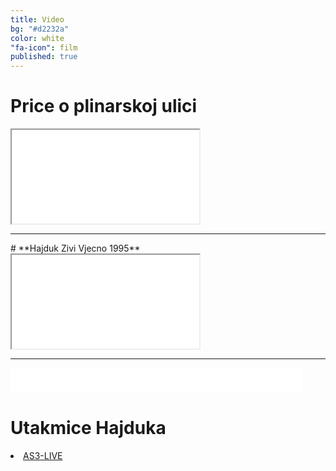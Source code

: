 ```yaml
---
title: Video
bg: "#d2232a"
color: white
"fa-icon": film
published: true
---
```


# **Price o plinarskoj ulici**

<div class="icontain"><iframe src="//www.youtube.com/embed/P4lTxX4eAGU" allowfullscreen></iframe></div>

<hr>
# **Hajduk Zivi Vjecno 1995**

<div class="icontain"><iframe src="//www.youtube.com/embed/zr1gVdwDPSE" allowfullscreen></iframe></div>

<hr>

<iframe src="//rcm-na.amazon-adsystem.com/e/cm?o=1&p=7&l=ez&f=ifr&linkID=1896882931ede350efeae68dfe13058f&t=gratis050-20&tracking_id=gratis050-20" width="468" height="40" scrolling="no" border="0" marginwidth="0" style="border:none;" frameborder="0"></iframe>

# **Utakmice Hajduka**

 <li><a href="http://sportsvideoline3.pw/player?channel=arena3" target="_blank">AS3-LIVE</a></li>

